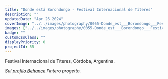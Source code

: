 ```yaml
---
title: "Donde está Borondongo - Festival Internacional de Títeres"
description: ""
updatedDate: "Apr 26 2024"
coverImage: "../../images/photography/0055-Donde_est___Borondongo___Festival_Internacional_de_T__teres/0000-Donde_est___Borondongo___Festival_Internacional_de_T__teres_festival_teatro_burattini_Argentina_Cordoba.jpg"
images: ["../../images/photography/0055-Donde_est___Borondongo___Festival_Internacional_de_T__teres/0001-Donde_est___Borondongo___Festival_Internacional_de_T__teres_festival_teatro_burattini_Argentina_Cordoba.jpg","../../images/photography/0055-Donde_est___Borondongo___Festival_Internacional_de_T__teres/0002-Donde_est___Borondongo___Festival_Internacional_de_T__teres_festival_teatro_burattini_Argentina_Cordoba.jpg","../../images/photography/0055-Donde_est___Borondongo___Festival_Internacional_de_T__teres/0003-Donde_est___Borondongo___Festival_Internacional_de_T__teres_festival_teatro_burattini_Argentina_Cordoba.jpg","../../images/photography/0055-Donde_est___Borondongo___Festival_Internacional_de_T__teres/0004-Donde_est___Borondongo___Festival_Internacional_de_T__teres_festival_teatro_burattini_Argentina_Cordoba.jpg","../../images/photography/0055-Donde_est___Borondongo___Festival_Internacional_de_T__teres/0005-Donde_est___Borondongo___Festival_Internacional_de_T__teres_festival_teatro_burattini_Argentina_Cordoba.jpg","../../images/photography/0055-Donde_est___Borondongo___Festival_Internacional_de_T__teres/0006-Donde_est___Borondongo___Festival_Internacional_de_T__teres_festival_teatro_burattini_Argentina_Cordoba.jpg","../../images/photography/0055-Donde_est___Borondongo___Festival_Internacional_de_T__teres/0007-Donde_est___Borondongo___Festival_Internacional_de_T__teres_festival_teatro_burattini_Argentina_Cordoba.jpg","../../images/photography/0055-Donde_est___Borondongo___Festival_Internacional_de_T__teres/0008-Donde_est___Borondongo___Festival_Internacional_de_T__teres_festival_teatro_burattini_Argentina_Cordoba.jpg","../../images/photography/0055-Donde_est___Borondongo___Festival_Internacional_de_T__teres/0009-Donde_est___Borondongo___Festival_Internacional_de_T__teres_festival_teatro_burattini_Argentina_Cordoba.jpg","../../images/photography/0055-Donde_est___Borondongo___Festival_Internacional_de_T__teres/0010-Donde_est___Borondongo___Festival_Internacional_de_T__teres_festival_teatro_burattini_Argentina_Cordoba.jpg","../../images/photography/0055-Donde_est___Borondongo___Festival_Internacional_de_T__teres/0011-Donde_est___Borondongo___Festival_Internacional_de_T__teres_festival_teatro_burattini_Argentina_Cordoba.jpg","../../images/photography/0055-Donde_est___Borondongo___Festival_Internacional_de_T__teres/0012-Donde_est___Borondongo___Festival_Internacional_de_T__teres_festival_teatro_burattini_Argentina_Cordoba.jpg","../../images/photography/0055-Donde_est___Borondongo___Festival_Internacional_de_T__teres/0013-Donde_est___Borondongo___Festival_Internacional_de_T__teres_festival_teatro_burattini_Argentina_Cordoba.jpg"]
badge: ""
customCssClass: ""
displayPriority: 0
projectId: 55
---
```


Festival Internacional de Títeres, Córdoba, Argentina.  


*Sul <a href="https://www.behance.net/gallery/179294547/Festival-Internacional-de-Titeres-Argentina" target="_blank">profilo Behance</a> l'intero progetto.*
